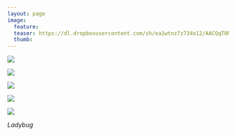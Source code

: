```yaml
---
layout: page
image:
  feature:
  teaser: https://dl.dropboxusercontent.com/sh/ea1wtnz7z734o12/AACQqT0RuddPl0J3J769d_Zea/luontokuvat/syksy/2/DS32062-245px.jpg
  thumb:
---
```


[![](https://dl.dropboxusercontent.com/sh/ea1wtnz7z734o12/AABnBxPRHbMUhdgr_rzD_4FQa/luontokuvat/syksy/2/DS32038-800px.jpg)](https://dl.dropboxusercontent.com/sh/ea1wtnz7z734o12/AADMGSNHhAMIyvPt5wZnZvc9a/luontokuvat/syksy/2/DS32038.jpg)

[![](https://dl.dropboxusercontent.com/sh/ea1wtnz7z734o12/AACd68GQjZw9Bv0OUDBbiG9Wa/luontokuvat/syksy/2/DS32050-800px.jpg)](https://dl.dropboxusercontent.com/sh/ea1wtnz7z734o12/AACoyNpA-t0gix8keqieRfTPa/luontokuvat/syksy/2/DS32050.jpg)

[![](https://dl.dropboxusercontent.com/sh/ea1wtnz7z734o12/AAC85u33jhQo1DxaraAhmIBca/luontokuvat/syksy/2/DS32081-800px.jpg)](https://dl.dropboxusercontent.com/sh/ea1wtnz7z734o12/AAAg_gBmnMirCz4zpJoDV6qIa/luontokuvat/syksy/2/DS32081.jpg)

[![](https://dl.dropboxusercontent.com/sh/ea1wtnz7z734o12/AACitOJM9HjE9kIq5AYDp7Zoa/luontokuvat/syksy/2/DS32062-800px.jpg)](https://dl.dropboxusercontent.com/sh/ea1wtnz7z734o12/AAAetrX2OO395sMa8nCgBUtja/luontokuvat/syksy/2/DS32062.jpg)

[![](https://dl.dropboxusercontent.com/sh/ea1wtnz7z734o12/AAAgMrk0Ex3R5JG5KejIm8s_a/luontokuvat/syksy/2/DS33524-800px.jpg)](https://dl.dropboxusercontent.com/sh/ea1wtnz7z734o12/AACgeTHKMUhTd_7bSus0LD6fa/luontokuvat/syksy/2/DS33524.jpg)

*Ladybug*
